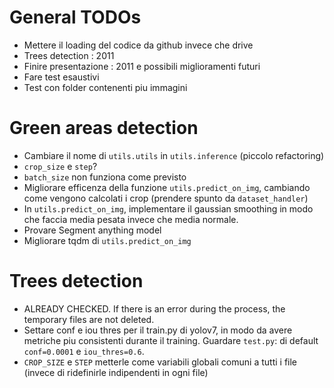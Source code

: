 # General TODOs
- Mettere il loading del codice da github invece che drive
- Trees detection : 2011 
- Finire presentazione : 2011 e possibili miglioramenti futuri
- Fare test esaustivi
- Test con folder contenenti piu immagini

# Green areas detection
- Cambiare il nome di `utils.utils` in `utils.inference` (piccolo refactoring)
- `crop_size` e `step`?
- `batch_size` non funziona come previsto
- Migliorare efficenza della funzione `utils.predict_on_img`, cambiando come vengono calcolati i crop (prendere spunto da `dataset_handler`)
- In `utils.predict_on_img`, implementare il gaussian smoothing in modo che faccia media pesata invece che media normale.
- Provare Segment anything model
- Migliorare tqdm di `utils.predict_on_img`


# Trees detection
- ALREADY CHECKED. If there is an error during the process, the temporary files are not deleted.
- Settare conf e iou thres per il train.py di yolov7, in modo da avere metriche piu consistenti durante il training. Guardare `test.py`: di default `conf=0.0001` e `iou_thres=0.6`.
- `CROP_SIZE` e `STEP` metterle come variabili globali comuni a tutti i file (invece di ridefinirle indipendenti in ogni file)